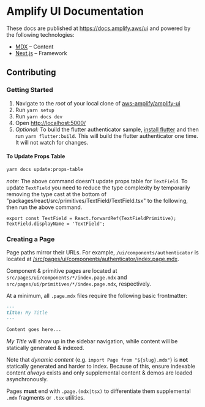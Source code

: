 # Amplify UI Documentation

These docs are published at https://docs.amplify.aws/ui and powered by the following technologies:

- [MDX](https://mdxjs.com/) – Content
- [Next.js](https://nextjs.org/) – Framework

## Contributing

### Getting Started

1. Navigate to the _root_ of your local clone of [aws-amplify/amplify-ui](https://github.com/aws-amplify/amplify-ui)
1. Run `yarn setup`
1. Run `yarn docs dev`
1. Open <http://localhost:5000/>
1. _Optional:_ To build the flutter authenticator sample, [install flutter](https://docs.flutter.dev/get-started/install) and then run `yarn flutter:build`. This will build the flutter authenticator one time. It will not watch for changes.

#### To Update Props Table

```sh
yarn docs update:props-table
```

_note:_ The above command doesn't update props table for `TextField`. To update `TextField` you need to reduce the type complexity by temporarily removing the type cast at the bottom of "packages/react/src/primitives/TextField/TextField.tsx" to the following, then run the above command.

```tsx
export const TextField = React.forwardRef(TextFieldPrimitive);
TextField.displayName = 'TextField';
```

### Creating a Page

Page paths mirror their URLs. For example, `/ui/components/authenticator` is located at [/src/pages/ui/components/authenticator/index.page.mdx](src/pages/ui/components/authenticator/index.page.mdx).

Component & primitive pages are located at `src/pages/ui/components/*/index.page.mdx` and `src/pages/ui/primitives/*/index.page.mdx`, respectively.

At a minimum, all `.page.mdx` files require the following basic frontmatter:

```md
---
title: My Title
---

Content goes here...
```

_My Title_ will show up in the sidebar navigation, while content will be statically generated & indexed.

Note that _dynamic content_ (e.g. `import Page from "${slug}.mdx"`) is **not** statically generated
and harder to index. Because of this, ensure indexable content _always_ exists and only supplemental
content & demos are loaded asynchronously.

Pages **must** end with `.page.(mdx|tsx)` to differentiate them supplemental
`.mdx` fragments or `.tsx` utilities.
